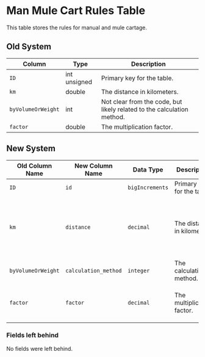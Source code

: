 
# Man Mule Cart Rules Table

This table stores the rules for manual and mule cartage.

## Old System

| Column | Type | Description |
|---|---|---|
| `ID` | int unsigned | Primary key for the table. |
| `km` | double | The distance in kilometers. |
| `byVolumeOrWeight` | int | Not clear from the code, but likely related to the calculation method. |
| `factor` | double | The multiplication factor. |

## New System

| Old Column Name | New Column Name | Data Type | Description | Remarks |
|---|---|---|---|---|
| `ID` | `id` | `bigIncrements` | Primary key for the table. | - |
| `km` | `distance` | `decimal` | The distance in kilometers. | Renamed for clarity and changed to `decimal` for better precision. |
| `byVolumeOrWeight` | `calculation_method` | `integer` | The calculation method. | Renamed for clarity. |
| `factor` | `factor` | `decimal` | The multiplication factor. | Changed to `decimal` for better precision. |

### Fields left behind

No fields were left behind.
